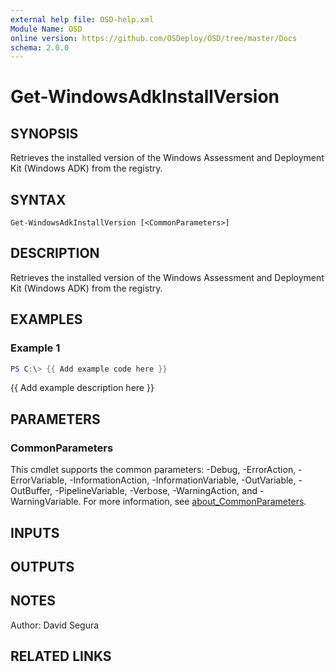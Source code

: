 ```yaml
---
external help file: OSD-help.xml
Module Name: OSD
online version: https://github.com/OSDeploy/OSD/tree/master/Docs
schema: 2.0.0
---
```


# Get-WindowsAdkInstallVersion

## SYNOPSIS
Retrieves the installed version of the Windows Assessment and Deployment Kit (Windows ADK) from the registry.

## SYNTAX

```
Get-WindowsAdkInstallVersion [<CommonParameters>]
```

## DESCRIPTION
Retrieves the installed version of the Windows Assessment and Deployment Kit (Windows ADK) from the registry.

## EXAMPLES

### Example 1
```powershell
PS C:\> {{ Add example code here }}
```

{{ Add example description here }}

## PARAMETERS

### CommonParameters
This cmdlet supports the common parameters: -Debug, -ErrorAction, -ErrorVariable, -InformationAction, -InformationVariable, -OutVariable, -OutBuffer, -PipelineVariable, -Verbose, -WarningAction, and -WarningVariable. For more information, see [about_CommonParameters](http://go.microsoft.com/fwlink/?LinkID=113216).

## INPUTS

## OUTPUTS

## NOTES
Author: David Segura

## RELATED LINKS
